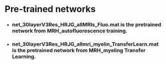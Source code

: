 # Pre-trained networks

- ### net_30layerV3Res_HRJG_allMRIs_Fluo.mat is the pretrained network from MRH_autofluorescence training.

- ### net_30layerV3Res_HRJG_allmri_myelin_TransferLearn.mat is the pretrained network from MRH_myeling Transfer Learning.

